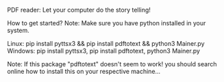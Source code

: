 PDF reader:
Let your computer do the story telling!

How to get started?
Note: Make sure you have python installed 
in your system.

Linux: pip install pyttsx3 && pip install pdftotext && python3 Mainer.py
Windows: pip install pyttsx3, pip install pdftotext, python3 Mainer.py

Note: If this package "pdftotext" doesn't seem to work! you should search online how to install this on your respective machine...
